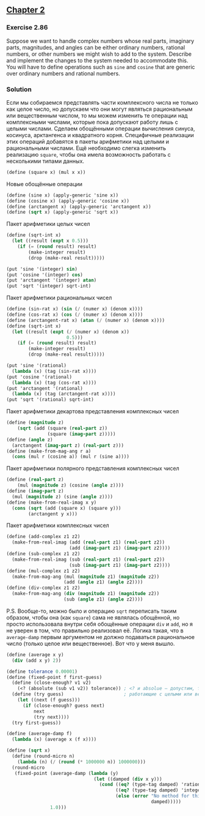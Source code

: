 ## [Chapter 2](../index.md#2-Building-Abstractions-with-Data)

### Exercise 2.86

Suppose we want to handle complex numbers whose real parts, imaginary parts, magnitudes, and angles can be either ordinary numbers, rational numbers, or other numbers we might wish to add to the system. Describe and implement the changes to the system needed to accommodate this. You will have to define operations such as `sine` and `cosine` that are generic over ordinary numbers and rational numbers.

### Solution

Если мы собираемся представлять части комплексного числа не только как целое число, но допускаем что они могут являться рациональным или вещественным числом, то мы можем изменить те операции над комплексными числами, которые пока допускают работу лишь с целыми числами. Сделаем обощёнными операции вычисления синуса, косинуса, арктангенса и квадратного корня. Специфичные реализации этих операций добавятся в пакеты арифметики над целыми и рациональными числами. Ещё необходимо слегка изменить реализацию `square`, чтобы она имела возможность работать с несколькими типами данных. 

```scheme
(define (square x) (mul x x))
```

Новые обощённые операции

```scheme
(define (sine x) (apply-generic 'sine x))
(define (cosine x) (apply-generic 'cosine x))
(define (arctangent x) (apply-generic 'arctangent x))
(define (sqrt x) (apply-generic 'sqrt x))
```

Пакет арифметики целых чисел

```scheme
(define (sqrt-int x)
  (let ((result (expt x 0.5)))
    (if (= (round result) result)
        (make-integer result)
        (drop (make-real result)))))

(put 'sine '(integer) sin)
(put 'cosine '(integer) cos)
(put 'arctangent '(integer) atan)
(put 'sqrt '(integer) sqrt-int)
```

Пакет арифметики рациональных чисел

```scheme
(define (sin-rat x) (sin (/ (numer x) (denom x))))
(define (cos-rat x) (cos (/ (numer x) (denom x))))
(define (arctangent-rat x) (atan (/ (numer x) (denom x))))
(define (sqrt-int x)
  (let ((result (expt (/ (numer x) (denom x))
                      0.5)))
    (if (= (round result) result)
        (make-integer result)
        (drop (make-real result)))))

(put 'sine '(rational)
  (lambda (x) (tag (sin-rat x))))
(put 'cosine '(rational)
  (lambda (x) (tag (cos-rat x))))
(put 'arctangent '(rational)
  (lambda (x) (tag (arctangent-rat x))))
(put 'sqrt '(rational) sqrt-int)
```

Пакет арифметики декартова представления комплексных чисел

```scheme
(define (magnitude z)
    (sqrt (add (square (real-part z))
               (square (imag-part z)))))
(define (angle z)
  (arctangent (imag-part z) (real-part z)))
(define (make-from-mag-ang r a) 
  (cons (mul r (cosine a)) (mul r (sine a))))
```

Пакет арифметики полярного представления комплексных чисел

```scheme
(define (real-part z)
    (mul (magnitude z) (cosine (angle z))))
(define (imag-part z)
  (mul (magnitude z) (sine (angle z))))
(define (make-from-real-imag x y) 
  (cons (sqrt (add (square x) (square y)))
        (arctangent y x)))
```

Пакет арифметики комплексных чисел

```scheme
(define (add-complex z1 z2)
  (make-from-real-imag (add (real-part z1) (real-part z2))
                       (add (imag-part z1) (imag-part z2))))
(define (sub-complex z1 z2)
  (make-from-real-imag (sub (real-part z1) (real-part z2))
                       (sub (imag-part z1) (imag-part z2))))
(define (mul-complex z1 z2)
  (make-from-mag-ang (mul (magnitude z1) (magnitude z2))
                     (add (angle z1) (angle z2))))
(define (div-complex z1 z2)
  (make-from-mag-ang (div (magnitude z1) (magnitude z2))
                     (sub (angle z1) (angle z2))))
```

P.S. Вообще-то, можно было и операцию `sqrt` переписать таким образом, чтобы она (как `square`) сама не являлась обощённой, но просто использовала внутри себя обощённые операции `div` и `add`, но я не уверен в том, что правильно реализовал её. Логика такая, что в `average-damp` первым аргументом не должно подаваться рациональное число (только целое или вещественное). Вот что у меня вышло. 

```scheme
(define (average x y)
  (div (add x y) 2))

(define tolerance 0.00001)
(define (fixed-point f first-guess)
  (define (close-enough? v1 v2)
    (<? (absolute (sub v1 v2)) tolerance)) ; <? и absolue — допустим, тоже обощённые операции,
  (define (try guess)                      ; работающие с целыми или вещественными числами
    (let ((next (f guess)))
      (if (close-enough? guess next)
          next
          (try next))))
  (try first-guess))

(define (average-damp f)
  (lambda (x) (average x (f x))))

(define (sqrt x)
  (define (round-micro n)
    (lambda (n) (/ (round (* 1000000 n)) 1000000)))
  (round-micro
   (fixed-point (average-damp (lambda (y)
                                (let ((damped (div x y)))
                                  (cond ((eq? (type-tag damped) 'rational) (raise damped))
                                        ((eq? (type-tag damped) 'integer) damped)
                                        (else (error "No method for this type -- DAMPED"
                                                     damped)))))
                1.0)))
```

